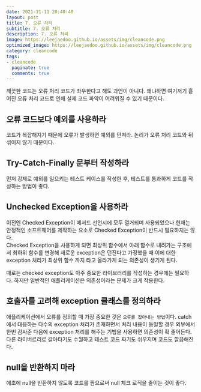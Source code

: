 ```yaml
---
date: 2021-11-11 20:40:40
layout: post
title: 7. 오류 처리
subtitle: 7. 오류 처리
description: 7. 오류 처리
image: https://leejaedoo.github.io/assets/img/cleancode.png
optimized_image: https://leejaedoo.github.io/assets/img/cleancode.png
category: cleancode
tags:
- cleancode
  paginate: true
  comments: true
---
```


깨끗한 코드는 오류 처리 코드가 좌우한다고 해도 과언이 아니다. 왜냐하면 여기저기 흩어진 오류 처리 코드로 인해 실제 코드 파악이 어려워질 수 있기 때문이다.

## 오류 코드보다 예외를 사용하라

코드가 복잡해지기 때문에 오류가 발생하면 예외를 던져라. 논리가 오류 처리 코드와 뒤섞이지 않기 때문이다.

## Try-Catch-Finally 문부터 작성하라

먼저 강제로 예외를 일으키는 테스트 케이스를 작성한 후, 테스트를 통과하게 코드를 작성하는 방법이 좋다.

## Unchecked Exception을 사용하라

이전엔 Checked Exception이 메서드 선언시에 모두 열거되며 사용되었으나 현재는 안정적인 소프트웨어를 제작하는 요소로 Checked Exception이 반드시 필요하지는 않다.<br>
Checked Exception을 사용하게 되면 최상위 함수에서 아래 함수로 내려가는 구조에서 최하위 함수를 변경해 새로운 exception은 던진다고 가정했을 때 이에 대한 exception 처리가 최상위 함수 까지 타고 올라가게 되는 의존성이 생기게 된다.

때로는 checked exception도 아주 중요한 라이브러리를 작성하는 경우에는 필요하다. 하지만 일반적인 애플리케이션은 의존성이라는 문제가 크게 작용한다.

## 호출자를 고려해 exception 클래스를 정의하라

애플리케이션에서 오류를 정의할 때 가장 중요한 것은 `오류를 잡아내는 방법`이다. catch에서 대응하는 다수의 exception 처리가 존재하면서 처리 내용이 동일할 경우 외부에서 한번 감싸준 다음에 exception 처리를 해주는 기법을 사용하면 의존성이 확 줄어든다.<br>
다른 라이버르리로 갈아타기도 수월하고 테스트 코드 짜기도 쉬우지며 코드도 깔끔해진다. 

## null을 반환하지 마라

애초에 null을 반환하지 않도록 코드를 짬으로써 null 체크 로직을 줄이는 것이 좋다.
